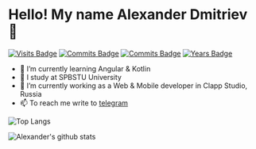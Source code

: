 # Hello! My name Alexander Dmitriev 👋

[![Visits Badge](https://badges.pufler.dev/visits/BrainLUX/BrainLUX)](https://badges.pufler.dev)
[![Commits Badge](https://badges.pufler.dev/commits/monthly/BrainLUX)](https://badges.pufler.dev)
[![Commits Badge](https://badges.pufler.dev/repos/BrainLUX)](https://badges.pufler.dev)
[![Years Badge](https://badges.pufler.dev/years/BrainLUX)](https://badges.pufler.dev)



- 🌱 I’m currently learning Angular & Kotlin
- 🔭 I study at SPBSTU University
- 🤔 I’m currently working as a Web & Mobile developer in Clapp Studio, Russia
- 📫 To reach me write to [telegram](https://t.me/brainlux)


![Top Langs](https://github-readme-stats.vercel.app/api/top-langs/?username=BrainLUX&layout=compact&langs_count=6&theme=dracula)

![Alexander's github stats](https://github-readme-stats.vercel.app/api?username=BrainLUX&count_private=true&show_icons=true&theme=dracula)
